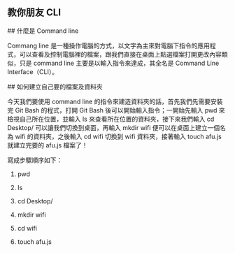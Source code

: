 ## 教你朋友 CLI

\## 什麼是 Command line

Commang line 是一種操作電腦的方式，以文字為主來對電腦下指令的應用程式，可以查看及控制電腦裡的檔案，跟我們直接在桌面上點選檔案打開更改內容類似，只是 command line 主要是以輸入指令來達成，其全名是 Command Line Interface（CLI）。

 

\## 如何建立自己要的檔案及資料夾

今天我們要使用 command line 的指令來建造資料夾的話，首先我們先需要安裝完 Git Bash 的程式，打開 Git Bash 後可以開始輸入指令；一開始先輸入 pwd 來檢視自己所在位置，並輸入 ls 來查看所在位置的資料夾，接下來我們輸入 cd Desktop/ 可以讓我們切換到桌面，再輸入 mkdir wifi 便可以在桌面上建立一個名為 wifi 的資料夾，之後輸入 cd wifi 切換到 wifi 資料夾，接著輸入 touch afu.js 就建立完要的 afu.js 檔案了！

 

寫成步驟順序如下：

 

1. pwd

2. ls

3. cd Desktop/

4. mkdir wifi

5. cd wifi

6. touch afu.js
